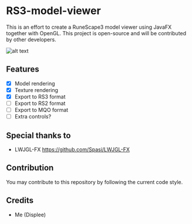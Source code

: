 # RS3-model-viewer
This is an effort to create a RuneScape3 model viewer using JavaFX together with OpenGL.
This project is open-source and will be contributed by other developers.

![alt text](https://i.imgur.com/OJhslY0.png)

## Features

- [x] Model rendering
- [x] Texture rendering
- [x] Export to RS3 format
- [ ] Export to RS2 format
- [ ] Export to MQO format
- [ ] Extra controls?

## Special thanks to
- LWJGL-FX https://github.com/Spasi/LWJGL-FX

## Contribution
You may contribute to this repository by following the current code style.

## Credits
- Me (Displee)
